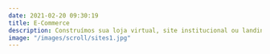 ```yaml
---
date: 2021-02-20 09:30:19
title: E-Commerce
description: Construímos sua loja virtual, site institucional ou landing pages de conversão alinhado a necessidade da sua empresa e do seu cliente, seja ele cliente final ou B2B.
image: "/images/scroll/sites1.jpg"
---
```

